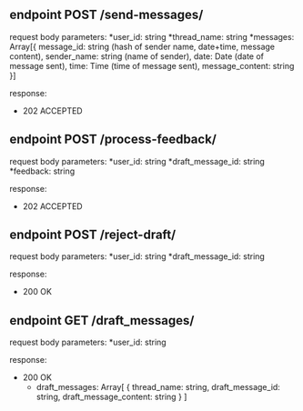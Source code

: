 ## endpoint POST /send-messages/
request body parameters:
*user_id: string 
*thread_name: string 
*messages: Array[{
    message_id: string (hash of sender name, date+time, message content), 
    sender_name: string (name of sender), 
    date: Date (date of message sent), 
    time: Time (time of message sent), 
    message_content: string
}]

response: 
- 202 ACCEPTED


## endpoint POST /process-feedback/
request body parameters:
*user_id: string 
*draft_message_id: string 
*feedback: string

response: 
- 202 ACCEPTED


## endpoint POST /reject-draft/
request body parameters: 
*user_id: string 
*draft_message_id: string 

response: 
- 200 OK

## endpoint GET /draft_messages/
request body parameters: 
*user_id: string 

response: 
- 200 OK
    - draft_messages: Array[
        {
            thread_name: string,
            draft_message_id: string, 
            draft_message_content: string
        }
    ]





